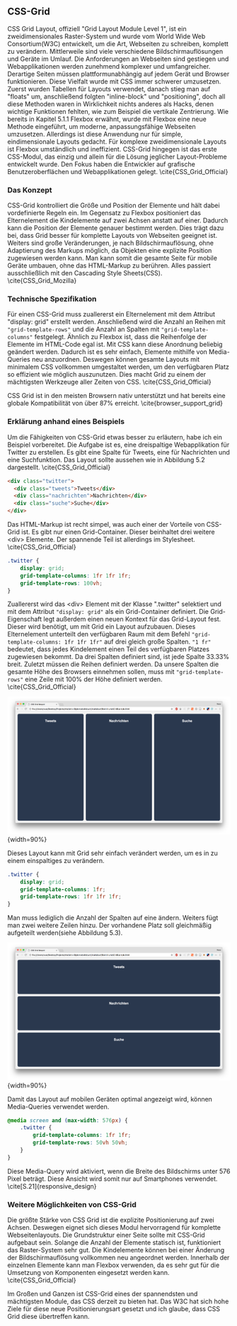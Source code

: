 ## CSS-Grid

CSS Grid Layout, offiziell "Grid Layout Module Level 1", ist ein zweidimensionales Raster-System und wurde vom World Wide Web Consortium(W3C) entwickelt, um die Art, Webseiten zu schreiben, komplett zu verändern. Mittlerweile sind viele verschiedene Bildschirmauflösungen und Geräte im Umlauf. Die Anforderungen an Webseiten sind gestiegen und Webapplikationen werden zunehmend komplexer und umfangreicher. Derartige Seiten müssen plattformunabhängig auf jedem Gerät und Browser funktionieren. Diese Vielfalt wurde mit CSS immer schwerer umzusetzen. Zuerst wurden Tabellen für Layouts verwendet, danach stieg man auf "floats" um, anschließend folgten "inline-block" und "positioning", doch all diese Methoden waren in Wirklichkeit nichts anderes als Hacks, denen wichtige Funktionen fehlten, wie zum Beispiel die vertikale Zentrierung. Wie bereits in Kapitel 5.1.1 Flexbox erwähnt, wurde mit Flexbox eine neue Methode eingeführt, um moderne, anpassungsfähige Webseiten umzusetzen. Allerdings ist diese Anwendung nur für simple, eindimensionale Layouts gedacht. Für komplexe zweidimensionale Layouts ist Flexbox umständlich und ineffizient. CSS-Grid hingegen ist das erste CSS-Modul, das einzig und allein für die Lösung jeglicher Layout-Probleme entwickelt wurde. Den Fokus haben die Entwickler auf grafische Benutzeroberflächen und Webapplikationen gelegt. \cite{CSS_Grid_Official}

### Das Konzept

CSS-Grid kontrolliert die Größe und Position der Elemente und hält dabei vordefinierte Regeln ein. Im Gegensatz zu Flexbox positioniert das Elternelement die Kindelemente auf zwei Achsen anstatt auf einer. Dadurch kann die Position der Elemente genauer bestimmt werden. Dies trägt dazu bei, dass Grid besser für komplette Layouts von Webseiten geeignet ist. Weiters sind große Veränderungen, je nach Bildschirmauflösung, ohne Adaptierung des Markups möglich, da Objekten eine explizite Position zugewiesen werden kann. Man kann somit die gesamte Seite für mobile Geräte umbauen, ohne das HTML-Markup zu berühren. Alles passiert ausschließlich mit den Cascading Style Sheets(CSS). \cite{CSS_Grid_Mozilla}

### Technische Spezifikation

Für einen CSS-Grid muss zuallererst ein Elternelement mit dem Attribut "display: grid" erstellt werden. Anschließend wird die Anzahl an Reihen mit `"grid-template-rows"` und die Anzahl an Spalten mit `"grid-template-columns"` festgelegt. Ähnlich zu Flexbox ist, dass die Reihenfolge der Elemente im HTML-Code egal ist. Mit CSS kann diese Anordnung beliebig geändert werden. Dadurch ist es sehr einfach, Elemente mithilfe von Media-Queries neu anzuordnen. Deswegen können gesamte Layouts mit minimalem CSS vollkommen umgestaltet werden, um den verfügbaren Platz so effizient wie möglich auszunutzen. Dies macht Grid zu einem der mächtigsten Werkzeuge aller Zeiten von CSS. \cite{CSS_Grid_Official}

CSS Grid ist in den meisten Browsern nativ unterstützt und hat bereits eine globale Kompatibilität von über 87% erreicht. \cite{browser_support_grid}

### Erklärung anhand eines Beispiels

Um die Fähigkeiten von CSS-Grid etwas besser zu erläutern, habe ich ein Beispiel vorbereitet. Die Aufgabe ist es, eine dreispaltige Webapplikation für Twitter zu erstellen. Es gibt eine Spalte für Tweets, eine für Nachrichten und eine Suchfunktion. Das Layout sollte aussehen wie in Abbildung 5.2 dargestellt. \cite{CSS_Grid_Official}

```html
<div class="twitter">
  <div class="tweets">Tweets</div>
  <div class="nachrichten">Nachrichten</div>
  <div class="suche">Suche</div>
</div>
```

Das HTML-Markup ist recht simpel, was auch einer der Vorteile von CSS-Grid ist. Es gibt nur einen Grid-Container. Dieser beinhaltet drei weitere \<div> Elemente. Der spannende Teil ist allerdings im Stylesheet. \cite{CSS_Grid_Official}

```css
.twitter {
	display: grid;
	grid-template-columns: 1fr 1fr 1fr;
	grid-template-rows: 100vh;
}
```

Zuallererst wird das \<div> Element mit der Klasse ".twitter" selektiert und mit dem Attribut `"display: grid"` als ein Grid-Container definiert. Die Grid-Eigenschaft legt außerdem einen neuen Kontext für das Grid-Layout fest. Dieser wird benötigt, um mit Grid ein Layout aufzubauen. Dieses Elternelement unterteilt den verfügbaren Raum mit dem Befehl `"grid-template-columns: 1fr 1fr 1fr"` auf drei gleich große Spalten. `"1 fr"` bedeutet, dass jedes Kindelement einen Teil des verfügbaren Platzes zugewiesen bekommt. Da drei Spalten definiert sind, ist jede Spalte 33.33% breit. Zuletzt müssen die Reihen definiert werden. Da unsere Spalten die gesamte Höhe des Browsers einnehmen sollen, muss mit `"grid-template-rows"` eine Zeile mit 100% der Höhe definiert werden. \cite{CSS_Grid_Official}

![Ein dreispaltiges CSS-Grid Layout mit einer Zeile](bilder/Dominik/CSS_Grid_example_1.png){width=90%}

Dieses Layout kann mit Grid sehr einfach verändert werden, um es in zu einem einspaltiges zu verändern.

```css
.twitter {
	display: grid;
	grid-template-columns: 1fr;
	grid-template-rows: 1fr 1fr 1fr;
}
```

Man muss lediglich die Anzahl der Spalten auf eine ändern. Weiters fügt man zwei weitere Zeilen hinzu. Der vorhandene Platz soll gleichmäßig aufgeteilt werden(siehe Abbildung 5.3).

![Ein einspaltiges CSS-Grid Layout mit drei Zeilen](bilder/Dominik/CSS_Grid_example_2.png){width=90%}

Damit das Layout auf mobilen Geräten optimal angezeigt wird, können Media-Queries verwendet werden.

```css
@media screen and (max-width: 576px) {
	.twitter {
		grid-template-columns: 1fr 1fr;
		grid-template-rows: 50vh 50vh;
	}
}
```

Diese Media-Query wird aktiviert, wenn die Breite des Bildschirms unter 576 Pixel beträgt. Diese Ansicht wird somit nur auf Smartphones verwendet. \cite[S.21]{responsive_design}

### Weitere Möglichkeiten von CSS-Grid

Die größte Stärke von CSS Grid ist die explizite Positionierung auf zwei Achsen. Deswegen eignet sich dieses Modul hervorragend für komplette Webseitenlayouts. Die Grundstruktur einer Seite sollte mit CSS-Grid aufgebaut sein. Solange die Anzahl der Elemente statisch ist, funktioniert das Raster-System sehr gut. Die Kindelemente können bei einer Änderung der Bildschirmauflösung vollkommen neu angeordnet werden. Innerhalb der einzelnen Elemente kann man Flexbox verwenden, da es sehr gut für die Umsetzung von Komponenten eingesetzt werden kann. \cite{CSS_Grid_Official}

Im Großen und Ganzen ist CSS-Grid eines der spannendsten und mächtigsten Module, das CSS derzeit zu bieten hat. Das W3C hat sich hohe Ziele für diese neue Positionierungsart gesetzt und ich glaube, dass CSS Grid diese übertreffen kann.
